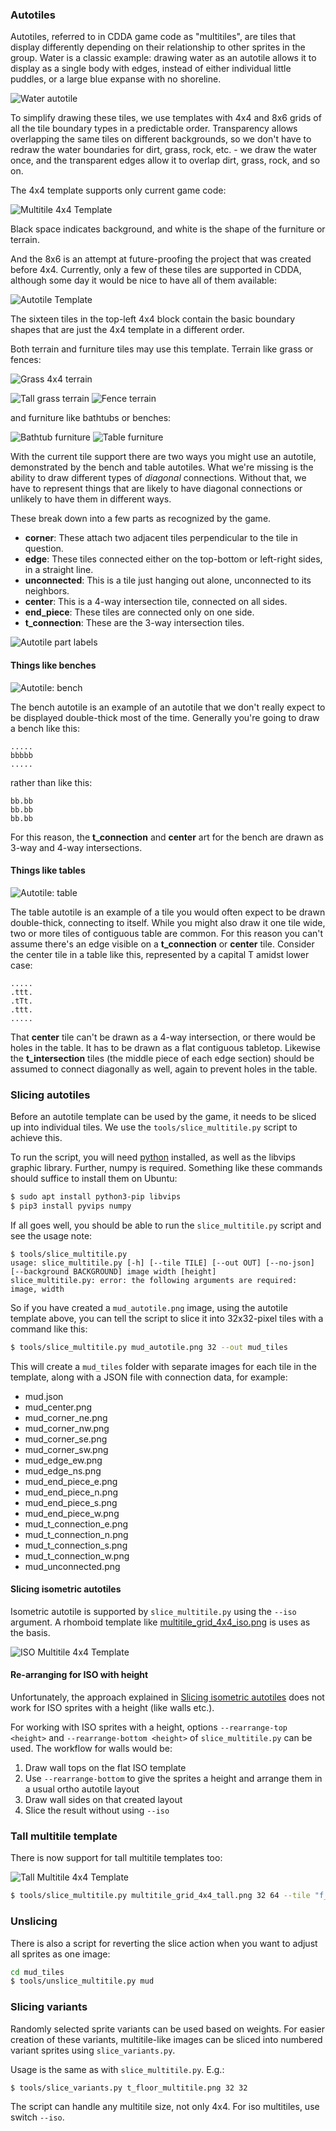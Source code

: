 ### Autotiles

Autotiles, referred to in CDDA game code as "multitiles", are tiles that display differently
depending on their relationship to other sprites in the group. Water is a classic example: drawing
water as an autotile allows it to display as a single body with edges, instead of either individual
little puddles, or a large blue expanse with no shoreline.

![Water autotile](image/t_water_sh_autotile.png)

To simplify drawing these tiles, we use templates with 4x4 and 8x6 grids of all the tile boundary types
in a predictable order. Transparency allows overlapping the same tiles on different backgrounds, so
we don't have to redraw the water boundaries for dirt, grass, rock, etc. - we draw the water once,
and the transparent edges allow it to overlap dirt, grass, rock, and so on.

The 4x4 template supports only current game code:

![Multitile 4x4 Template](image/multitile_grid_4x4.png)

Black space indicates background, and white is the shape of the furniture or terrain.

And the 8x6 is an attempt at future-proofing the project that was created before 4x4. Currently, only a few of these tiles are supported in CDDA, although some day it would be nice to have all of them available:

![Autotile Template](image/autotile_template_grid.png)

The sixteen tiles in the top-left 4x4 block contain the basic boundary shapes that are just the 4x4 template in a different order.

Both terrain and furniture tiles may use this template. Terrain like grass or fences:

![Grass 4x4 terrain](image/t_grass_multitile.png)

![Tall grass terrain](image/t_grass_tall_autotile.png)
![Fence terrain](image/t_fence_autotile.png)

and furniture like bathtubs or benches:

![Bathtub furniture](image/f_bathtub_autotile.png)
![Table furniture](image/f_bench_autotile.png)

With the current tile support there are two ways you might use an
autotile, demonstrated by the bench and table autotiles. What we're missing is the ability to draw
different types of *diagonal* connections. Without that, we have to represent things that are likely
to have diagonal connections or unlikely to have them in different ways.

These break down into a few parts as recognized by the game.

- **corner**: These attach two adjacent tiles perpendicular to the tile in question.
- **edge**: These tiles connected either on the top-bottom or left-right sides, in a straight line.
- **unconnected**: This is a tile just hanging out alone, unconnected to its neighbors.
- **center**: This is a 4-way intersection tile, connected on all sides.
- **end_piece**: These tiles are connected only on one side.
- **t_connection**: These are the 3-way intersection tiles.

![Autotile part labels](image/f_bench_autotile_labels.png)


#### Things like benches

![Autotile: bench](image/f_bench_autotile.png)

The bench autotile is an example of an autotile that we don't really expect to be displayed double-thick most of the time. Generally you're going to draw a bench like this:
```
.....
bbbbb
.....
```
rather than like this:
```
bb.bb
bb.bb
bb.bb
```

For this reason, the **t_connection** and **center** art for the bench are drawn as 3-way and 4-way intersections.


#### Things like tables

![Autotile: table](image/f_table_autotile.png)

The table autotile is an example of a tile you would often expect to be drawn double-thick,
connecting to itself. While you might also draw it one tile wide, two or more tiles of contiguous
table are common. For this reason you can't assume there's an edge visible on a **t_connection** or
**center** tile. Consider the center tile in a table like this, represented by a capital T amidst
lower case:

```
.....
.ttt.
.tTt.
.ttt.
.....
```

That **center** tile can't be drawn as a 4-way intersection, or there would be holes in the table.
It has to be drawn as a flat contiguous tabletop. Likewise the **t_intersection** tiles (the middle
piece of each edge section) should be assumed to connect diagonally as well, again to prevent holes
in the table.


### Slicing autotiles

Before an autotile template can be used by the game, it needs to be sliced up into individual tiles.
We use the `tools/slice_multitile.py` script to achieve this.

To run the script, you will need [python](https://python.org) installed, as well as the libvips
graphic library. Further, numpy is required. Something like these commands should suffice to install them on Ubuntu:

```sh
$ sudo apt install python3-pip libvips
$ pip3 install pyvips numpy
```

If all goes well, you should be able to run the `slice_multitile.py` script and see the usage note:

```
$ tools/slice_multitile.py
usage: slice_multitile.py [-h] [--tile TILE] [--out OUT] [--no-json] [--background BACKGROUND] image width [height]
slice_multitile.py: error: the following arguments are required: image, width
```

So if you have created a `mud_autotile.png` image, using the autotile template above, you can tell
the script to slice it into 32x32-pixel tiles with a command like this:

```sh
$ tools/slice_multitile.py mud_autotile.png 32 --out mud_tiles
```

This will create a `mud_tiles` folder with separate images for each tile in the template, along with
a JSON file with connection data, for example:

- mud.json
- mud_center.png
- mud_corner_ne.png
- mud_corner_nw.png
- mud_corner_se.png
- mud_corner_sw.png
- mud_edge_ew.png
- mud_edge_ns.png
- mud_end_piece_e.png
- mud_end_piece_n.png
- mud_end_piece_s.png
- mud_end_piece_w.png
- mud_t_connection_e.png
- mud_t_connection_n.png
- mud_t_connection_s.png
- mud_t_connection_w.png
- mud_unconnected.png

#### Slicing isometric autotiles

Isometric autotile is supported by `slice_multitile.py` using the `--iso` argument.
A rhomboid template like [multitile_grid_4x4_iso.png](../templates/multitile_grid_4x4_iso.png) is uses as the basis.

![ISO Multitile 4x4 Template](../templates/multitile_grid_4x4_iso.png)

#### Re-arranging for ISO with height

Unfortunately, the approach explained in [Slicing isometric autotiles](#slicing-isometric-autotiles)
does not work for ISO sprites with a height (like walls etc.).

For working with ISO sprites with a height, options `--rearrange-top <height>` and `--rearrange-bottom <height>`
of `slice_multitile.py` can be used. The workflow for walls would be:

1. Draw wall tops on the flat ISO template
2. Use `--rearrange-bottom` to give the sprites a height and arrange them in a usual ortho autotile layout
3. Draw wall sides on that created layout
4. Slice the result without using `--iso`

### Tall multitile template

There is now support for tall multitile templates too:

![Tall Multitile 4x4 Template](image/multitile_grid_4x4_tall.png)

```sh
$ tools/slice_multitile.py multitile_grid_4x4_tall.png 32 64 --tile "f_bookcase"
```

### Unslicing

There is also a script for reverting the slice action
when you want to adjust all sprites as one image:
```sh
cd mud_tiles
$ tools/unslice_multitile.py mud
```

### Slicing variants

Randomly selected sprite variants can be used based on weights.
For easier creation of these variants, multitile-like images can be sliced into numbered variant sprites using `slice_variants.py`.

Usage is the same as with `slice_multitile.py`. E.g.:

```sh
$ tools/slice_variants.py t_floor_multitile.png 32 32
```

The script can handle any multitile size, not only 4x4.
For iso multitiles, use switch `--iso`.
